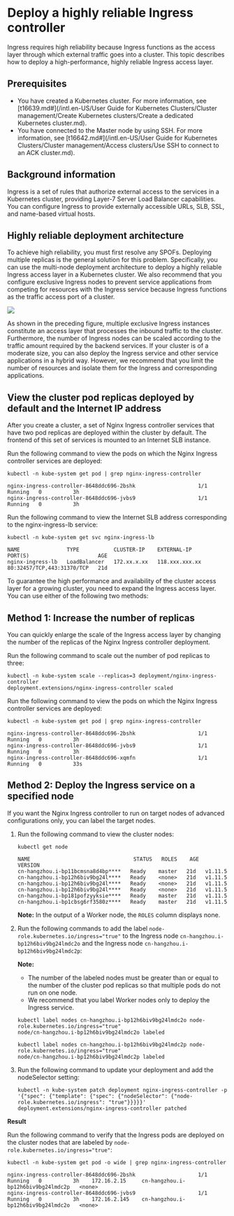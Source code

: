 # Deploy a highly reliable Ingress controller

Ingress requires high reliability because Ingress functions as the access layer through which external traffic goes into a cluster. This topic describes how to deploy a high-performance, highly reliable Ingress access layer.

## Prerequisites

-   You have created a Kubernetes cluster. For more information, see [t16639.md\#](/intl.en-US/User Guide for Kubernetes Clusters/Cluster management/Create Kubernetes clusters/Create a dedicated Kubernetes cluster.md).
-   You have connected to the Master node by using SSH. For more information, see [t16642.md\#](/intl.en-US/User Guide for Kubernetes Clusters/Cluster management/Access clusters/Use SSH to connect to an ACK cluster.md).

## Background information

Ingress is a set of rules that authorize external access to the services in a Kubernetes cluster, providing Layer-7 Server Load Balancer capabilities. You can configure Ingress to provide externally accessible URLs, SLB, SSL, and name-based virtual hosts.

## Highly reliable deployment architecture

To achieve high reliability, you must first resolve any SPOFs. Deploying multiple replicas is the general solution for this problem. Specifically, you can use the multi-node deployment architecture to deploy a highly reliable Ingress access layer in a Kubernetes cluster. We also recommend that you configure exclusive Ingress nodes to prevent service applications from competing for resources with the Ingress service because Ingress functions as the traffic access port of a cluster.

![](https://static-aliyun-doc.oss-accelerate.aliyuncs.com/assets/img/en-US/5545359951/p10101.png)

As shown in the preceding figure, multiple exclusive Ingress instances constitute an access layer that processes the inbound traffic to the cluster. Furthermore, the number of Ingress nodes can be scaled according to the traffic amount required by the backend services. If your cluster is of a moderate size, you can also deploy the Ingress service and other service applications in a hybrid way. However, we recommend that you limit the number of resources and isolate them for the Ingress and corresponding applications.

## View the cluster pod replicas deployed by default and the Internet IP address

After you create a cluster, a set of Nginx Ingress controller services that have two pod replicas are deployed within the cluster by default. The frontend of this set of services is mounted to an Internet SLB instance.

Run the following command to view the pods on which the Nginx Ingress controller services are deployed:

```
kubectl -n kube-system get pod | grep nginx-ingress-controller
```

```
nginx-ingress-controller-8648ddc696-2bshk                    1/1     Running   0          3h
nginx-ingress-controller-8648ddc696-jvbs9                    1/1     Running   0          3h
```

Run the following command to view the Internet SLB address corresponding to the nginx-ingress-lb service:

```
kubectl -n kube-system get svc nginx-ingress-lb
```

```
NAME               TYPE           CLUSTER-IP    EXTERNAL-IP      PORT(S)                      AGE
nginx-ingress-lb   LoadBalancer   172.xx.x.xx   118.xxx.xxx.xx   80:32457/TCP,443:31370/TCP   21d
```

To guarantee the high performance and availability of the cluster access layer for a growing cluster, you need to expand the Ingress access layer. You can use either of the following two methods:

## Method 1: Increase the number of replicas

You can quickly enlarge the scale of the Ingress access layer by changing the number of the replicas of the Nginx Ingress controller deployment.

Run the following command to scale out the number of pod replicas to three:

```
kubectl -n kube-system scale --replicas=3 deployment/nginx-ingress-controller
deployment.extensions/nginx-ingress-controller scaled
```

Run the following command to view the pods on which the Nginx Ingress controller services are deployed:

```
kubectl -n kube-system get pod | grep nginx-ingress-controller
```

```
nginx-ingress-controller-8648ddc696-2bshk                    1/1     Running   0          3h
nginx-ingress-controller-8648ddc696-jvbs9                    1/1     Running   0          3h
nginx-ingress-controller-8648ddc696-xqmfn                    1/1     Running   0          33s
```

## Method 2: Deploy the Ingress service on a specified node

If you want the Nginx Ingress controller to run on target nodes of advanced configurations only, you can label the target nodes.

1.  Run the following command to view the cluster nodes:

    ```
    kubectl get node
    ```

    ```
    NAME                                 STATUS   ROLES    AGE   VERSION
    cn-hangzhou.i-bp11bcmsna8d4bp****   Ready    master   21d   v1.11.5
    cn-hangzhou.i-bp12h6biv9bg24l****   Ready    <none>   21d   v1.11.5
    cn-hangzhou.i-bp12h6biv9bg24l****   Ready    <none>   21d   v1.11.5
    cn-hangzhou.i-bp12h6biv9bg24l****   Ready    <none>   21d   v1.11.5
    cn-hangzhou.i-bp181pofzyyksie****   Ready    master   21d   v1.11.5
    cn-hangzhou.i-bp1cbsg6rf3580z****   Ready    master   21d   v1.11.5
    ```

    **Note:** In the output of a Worker node, the `ROLES` column displays none.

2.  Run the following commands to add the label `node-role.kubernetes.io/ingress="true"` to the Ingress node `cn-hangzhou.i-bp12h6biv9bg24lmdc2o` and the Ingress node `cn-hangzhou.i-bp12h6biv9bg24lmdc2p`:

    **Note:**

    -   The number of the labeled nodes must be greater than or equal to the number of the cluster pod replicas so that multiple pods do not run on one node.
    -   We recommend that you label Worker nodes only to deploy the Ingress service.
    ```
    kubectl label nodes cn-hangzhou.i-bp12h6biv9bg24lmdc2o node-role.kubernetes.io/ingress="true"
    node/cn-hangzhou.i-bp12h6biv9bg24lmdc2o labeled
    ```

    ```
    kubectl label nodes cn-hangzhou.i-bp12h6biv9bg24lmdc2p node-role.kubernetes.io/ingress="true"
    node/cn-hangzhou.i-bp12h6biv9bg24lmdc2p labeled
    ```

3.  Run the following command to update your deployment and add the nodeSelector setting:

    ```
    kubectl -n kube-system patch deployment nginx-ingress-controller -p '{"spec": {"template": {"spec": {"nodeSelector": {"node-role.kubernetes.io/ingress": "true"}}}}}'
    deployment.extensions/nginx-ingress-controller patched
    ```


**Result**

Run the following command to verify that the Ingress pods are deployed on the cluster nodes that are labeled by `node-role.kubernetes.io/ingress="true"`:

```
kubectl -n kube-system get pod -o wide | grep nginx-ingress-controller
```

```
nginx-ingress-controller-8648ddc696-2bshk                    1/1     Running   0          3h    172.16.2.15     cn-hangzhou.i-bp12h6biv9bg24lmdc2p   <none>
nginx-ingress-controller-8648ddc696-jvbs9                    1/1     Running   0          3h    172.16.2.145    cn-hangzhou.i-bp12h6biv9bg24lmdc2o   <none>
```

